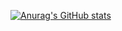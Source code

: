 [![Anurag's GitHub stats](https://github-readme-stats.vercel.app/api?username=anuraghazra)](https://github.com/ConfusedRobo/github-readme-stats)
